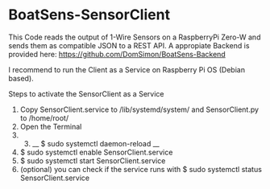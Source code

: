 # BoatSens-SensorClient

This Code reads the output of 1-Wire Sensors on a RaspberryPi Zero-W and sends them as compatible JSON to a REST API.
A appropiate Backend is provided here: https://github.com/DomSimon/BoatSens-Backend

I recommend to run the Client as a Service on Raspberry Pi OS (Debian based).

Steps to activate the SensorClient as a Service

1.  Copy SensorClient.service to /lib/systemd/system/ and SensorClient.py to /home/root/
2.  Open the Terminal 
3.  3. __ $ sudo systemctl daemon-reload __
4.  $ sudo systemctl enable SensorClient.service
5.  $ sudo systemctl start SensorClient.service
6.  (optional) you can check if the service runs with $ sudo systemctl status SensorClient.service
